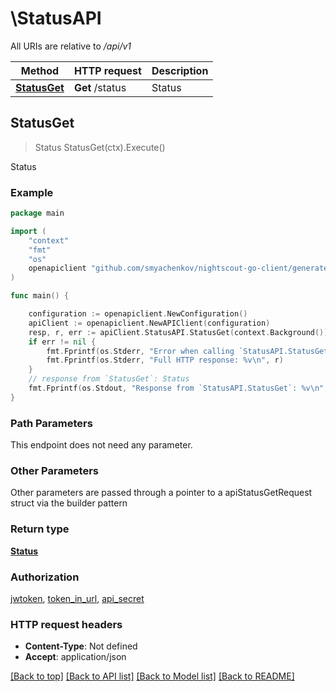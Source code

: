 # \StatusAPI

All URIs are relative to */api/v1*

Method | HTTP request | Description
------------- | ------------- | -------------
[**StatusGet**](StatusAPI.md#StatusGet) | **Get** /status | Status



## StatusGet

> Status StatusGet(ctx).Execute()

Status



### Example

```go
package main

import (
	"context"
	"fmt"
	"os"
	openapiclient "github.com/smyachenkov/nightscout-go-client/generated"
)

func main() {

	configuration := openapiclient.NewConfiguration()
	apiClient := openapiclient.NewAPIClient(configuration)
	resp, r, err := apiClient.StatusAPI.StatusGet(context.Background()).Execute()
	if err != nil {
		fmt.Fprintf(os.Stderr, "Error when calling `StatusAPI.StatusGet``: %v\n", err)
		fmt.Fprintf(os.Stderr, "Full HTTP response: %v\n", r)
	}
	// response from `StatusGet`: Status
	fmt.Fprintf(os.Stdout, "Response from `StatusAPI.StatusGet`: %v\n", resp)
}
```

### Path Parameters

This endpoint does not need any parameter.

### Other Parameters

Other parameters are passed through a pointer to a apiStatusGetRequest struct via the builder pattern


### Return type

[**Status**](Status.md)

### Authorization

[jwtoken](../README.md#jwtoken), [token_in_url](../README.md#token_in_url), [api_secret](../README.md#api_secret)

### HTTP request headers

- **Content-Type**: Not defined
- **Accept**: application/json

[[Back to top]](#) [[Back to API list]](../README.md#documentation-for-api-endpoints)
[[Back to Model list]](../README.md#documentation-for-models)
[[Back to README]](../README.md)

